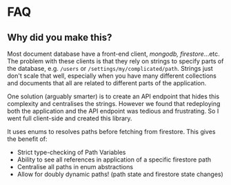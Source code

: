 # FAQ

## Why did you make this?

Most document database have a front-end client, *mongodb, firestore*...etc. The problem with these clients is that they rely on strings to specify parts of the database, e.g. `/users` or `/settings/my/complicated/path`. Strings just don't scale that well, especially when you have many different collections and documents that all are related to different parts of the application.

One solution (arguably smarter) is to create an API endpoint that hides this complexity and centralises the strings. However we found that redeploying both the application and the API endpoint was tedious and frustrating. So I went full client-side and created this library.

It uses enums to resolves paths before fetching from firestore. This gives the benefit of:

- Strict type-checking of Path Variables
- Ability to see all references in application of a specific firestore path
- Centralise all paths in enum abstractions
- Allow for doubly dynamic paths! (path state and firestore state changes)
